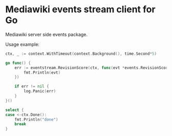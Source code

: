 # Mediawiki events stream client for Go

Mediawiki server side events package.

Usage example:
```go
ctx, _ := context.WithTimeout(context.Background(), time.Second*5)

go func() {
	err := eventstream.RevisionScore(ctx, func(evt *events.RevisionScore) {
		fmt.Println(evt)
	})

	if err != nil {
		log.Panic(err)
	}
}()

select {
case <-ctx.Done():
	fmt.Println("done")
	break
}
```